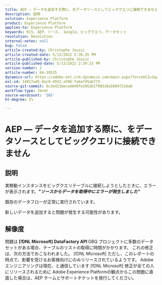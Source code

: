 ```yaml
---
title: AEP — データを追加する際に、をデータソースとしてビッグクエリに接続できません
description: 説明
solution: Experience Platform
product: Experience Platform
applies-to: Experience Platform
keywords: KCS, AEP，ソース， Google，ビッグクエリ，データセット
resolution: Resolution
internal-notes: null
bug: false
article-created-by: Christophe Jossic
article-created-date: 5/13/2022 2:36:35 PM
article-published-by: Christophe Jossic
article-published-date: 5/13/2022 2:39:23 PM
version-number: 2
article-number: KA-19525
dynamics-url: https://adobe-ent.crm.dynamics.com/main.aspx?forceUCI=1&pagetype=entityrecord&etn=knowledgearticle&id=1a607b16-cad2-ec11-a7b5-00224809c27a
exl-id: 14017ad5-9ac9-4932-a596-fabaf45ab773
source-git-commit: 0c3e421beca46d9fe1952b1f98538a50697216a0
workflow-type: tm+mt
source-wordcount: '165'
ht-degree: 1%

---
```


# AEP — データを追加する際に、をデータソースとしてビッグクエリに接続できません

## 説明


実稼動インスタンスをビッグクエリテーブルに接続しようとしたときに、エラーが表示されます。<b>*&quot;ソースからデータを取得中にエラーが発生しました&quot;</b>*

既存のデータフローが正常に実行されています。

新しいデータを追加すると問題が発生する可能性があります。


## 解像度


問題は <b>[!DNL Microsoft] DataFactory API </b>GBQ プロジェクトに多数のデータセットがある場合、テーブルのリストの取得に時間がかかります。 これの修正は、次の方法でおこなわれました。 [!DNL Microsoft] ただし、このレポートの時点で、影響を受けるお客様向けにのみリリースされているようです。 Adobeエンジニアリングは現在、と通信しています [!DNL Microsoft] 修正が全ての人にリリースされるために Adobe Experience Platformの観点からこの問題に直面した場合は、AEP チームとサポートチケットを発行してください。
